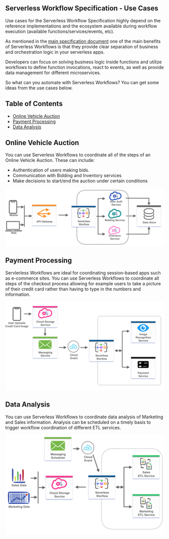 ## Serverless Workflow Specification - Use Cases

Use cases for the Serverless Workflow Specification highly depend on the reference implementations 
and the ecosystem available during workflow execution (available functions/services/events, etc).

As mentioned in the [main specification document](spec.md) one of the main benefits of Serverless Workflows
is that they provide clear separation of business and orchestration logic in your serverless apps.

Developers can focus on solving business logic inside functions and utilize workflows to define function invocations,
 react to events, as well as provide data management for different microservices. 
 
So what can you automate with Serverless Workflows? You can get some ideas from the use cases below.

## Table of Contents

- [Online Vehicle Auction](#Online-Vehicle-Auction)
- [Payment Processing](#Payment-Processing)
- [Data Analysis](#Data-Analysis)

## Online Vehicle Auction
You can use Serverless Workflows to coordinate all of the steps of an Online Vehicle Auction. 
These can include:
* Authentication of users making bids.
* Communication with Bidding and Inventory services
* Make decisions to start/end the auction under certain conditions

<p align="center"><img src="media/usecase-vehicle-auction.png"/></p>

## Payment Processing
Servlerless Workflows are ideal for coordinating session-based apps such as e-commerce sites. You can
use Serverless Workflows to coordinate all steps of the checkout process allowing for example users to take a picture
of their credit card rather than having to type in the numbers and information.
 
<p align="center"><img src="media/usecase-app-payment.png"/></p>

## Data Analysis
You can use Serverless Workflows to coordinate data analysis of Marketing and Sales information. 
Analysis can be scheduled on a timely basis to trigger workflow coordination of different ETL services.

<p align="center"><img src="media/usecase-data-analysis.png"/></p>